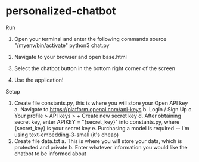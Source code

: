 # personalized-chatbot

Run
1. Open your terminal and enter the following commands
source "/myenv/bin/activate"
python3 chat.py

2. Navigate to your browser and open base.html
3. Select the chatbot button in the bottom right corner of the screen
4. Use the application!

Setup
1. Create file constants.py, this is where you will store your Open API key
    a. Navigate to https://platform.openai.com/api-keys
    b. Login / Sign Up
    c. Your profile > API keys > + Create new secret key
    d. After obtaining secret key, enter APIKEY = "{secret_key}" into constants.py, where {secret_key} is your secret key
    e. Purchasing a model is required -- I'm using text-embedding-3-small (it's cheap)
2. Create file data.txt
    a. This is where you will store your data, which is protected and private
    b. Enter whatever information you would like the chatbot to be informed about
